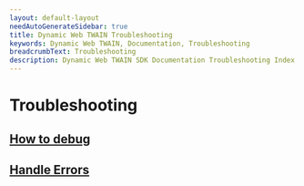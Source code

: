 ```yaml
---
layout: default-layout
needAutoGenerateSidebar: true
title: Dynamic Web TWAIN Troubleshooting
keywords: Dynamic Web TWAIN, Documentation, Troubleshooting
breadcrumbText: Troubleshooting
description: Dynamic Web TWAIN SDK Documentation Troubleshooting Index Page
---
```


# Troubleshooting

## [How to debug]({{site.indepth}}troubleshooting/debug.html)

## [Handle Errors]({{site.indepth}}troubleshooting/handle-errors.html)
